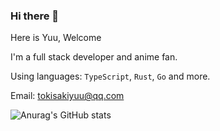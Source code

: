 ### Hi there 👋

Here is Yuu, Welcome

I'm a full stack developer and anime fan.

Using languages: `TypeScript`, `Rust`, `Go` and more.

Email: [tokisakiyuu@qq.com](mailto:tokisakiyuu@qq.com?subject=from%20github%20profile)

![Anurag's GitHub stats](https://github-readme-stats.vercel.app/api?username=tokisakiyuu)
